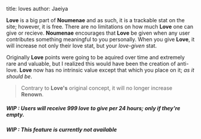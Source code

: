 title: loves
author: Jaeiya

**Love** is a big part of **Noumenae** and as such, it is a trackable stat on the site; however, it is free. There are no limitations on how much **Love** one can give or recieve. **Noumenae** encourages that **Love** be given when any user contributes something meaningful to you personally. When you give **Love**, it will increase not only their love stat, but your _love-given_ stat.

Originally **Love** points were going to be aquired over time and extremely rare and valuable, but I realized this would have been the creation of anti-love. **Love** now has no intrinsic value except that which you place on it; _as it should be_.

> Contrary to **Love's** original concept, it will no longer increase **Renown**.

##### WIP : Users will receive 999 love to give per 24 hours; only if they're empty.

##### WIP : This feature is currently not available

[renown]:#/home/faq/renown